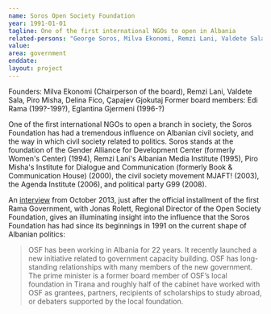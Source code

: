 ```yaml
---
name: Soros Open Society Foundation
year: 1991-01-01
tagline: One of the first international NGOs to open in Albania
related-persons: "George Soros, Milva Ekonomi, Remzi Lani, Valdete Sala, Piro Misha, Delina Fico, Olsi Rama, Edi Rama, Eglantina Gjermeni"
value:
area: government
enddate:
layout: project
---
```

Founders: Milva Ekonomi (Chairperson of the board), Remzi Lani, Valdete Sala, Piro Misha, Delina Fico, Çapajev Gjokutaj
Former board members: Edi Rama (199?-199?), Eglantina Gjermeni (1996-?)

One of the first international NGOs to open a branch in society, the Soros Foundation has had a tremendous influence on Albanian civil society, and the way in which civil society related to politics. Soros stands at the foundation of the Gender Alliance for Development Center (formerly Women's Center) (1994), Remzi Lani's Albanian Media Institute (1995), Piro Misha's Institute for Dialogue and Communication (formerly Book & Communication House) (2000), the civil society movement MJAFT! (2003), the Agenda Institute (2006), and political party G99 (2008).

An [interview](http://www.goodventures.org/research-and-ideas/conversations/open-society-foundations-albania-october-29-2013) from October 2013, just after the official installment of the first Rama Government, with Jonas Rolett, Regional Director of the Open Society Foundation, gives an illuminating insight into the influence that the Soros Foundation has had since its beginnings in 1991 on the current shape of Albanian politics:

> OSF has been working in Albania for 22 years. It recently launched a new initiative related to government capacity building. OSF has long-standing relationships with many members of the new government. The prime minister is a former board member of OSF’s local foundation in Tirana and roughly half of the cabinet have worked with OSF as grantees, partners, recipients of scholarships to study abroad, or debaters supported by the local foundation.
